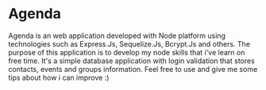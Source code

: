 # Agenda

Agenda is an web application developed with Node platform using technologies such as Express.Js, Sequelize.Js, Bcrypt.Js and others.
The purpose of this application is to develop my node skills that i've learn on free time.
It's a simple database application with login validation that stores contacts, events and groups information.
Feel free to use and give me some tips about how i can improve :)
